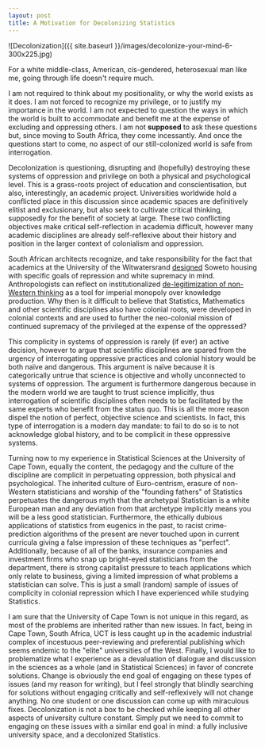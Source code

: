 ```yaml
---
layout: post
title: A Motivation for Decolonizing Statistics
---
```


![Decolonization]({{ site.baseurl }}/images/decolonize-your-mind-6-300x225.jpg)

For a white middle-class, American, cis-gendered, heterosexual man like me, going through life doesn't require much.   

I am not required to think about my positionality, or why the world exists as it does. 
I am not forced to recognize my privilege, or to justify my importance in the world. 
I am not expected to question the ways in which the world is built to accommodate and benefit me at the expense of excluding and oppressing others. 
I am not **supposed** to ask these questions but, since moving to South Africa, they come incessantly. 
And once the questions start to come, no aspect of our still-colonized world is safe from interrogation.

Decolonization is questioning, disrupting and (hopefully) destroying these systems of oppression and privilege on both a physical and psychological level. 
This is a grass-roots project of education and conscientisation, but also, interestingly, an academic project.
Universities worldwide hold a conflicted place in this discussion since academic spaces are definitively elitist and exclusionary, but also seek to cultivate critical thinking, supposedly for the benefit of society at large.
These two conflicting objectives make critical self-reflection in academia difficult, however many academic disciplines are already self-reflexive about their history and position in the larger context of colonialism and oppression.

South African architects recognize, and take responsibility for the fact that academics at the University of the Witwatersrand [designed](https://placesjournal.org/article/south-africa-from-township-to-town/) Soweto housing with specific goals of repression and white supremacy in mind.
Anthropologists can reflect on institutionalized [de-legitimization of non-Western thinking](http://savageminds.org/2016/04/19/decolonizing-anthropology/) as a tool for imperial monopoly over knowledge production.
Why then is it difficult to believe that Statistics, Mathematics and other scientific disciplines also have colonial roots, were developed in colonial contexts and are used to further the neo-colonial mission of continued supremacy of the privileged at the expense of the oppressed?

This complicity in systems of oppression is rarely (if ever) an active decision, however to argue that scientific disciplines are spared from the urgency of interrogating oppressive practices and colonial history would be both naïve and dangerous.
This argument is naïve because it is categorically untrue that science is objective and wholly unconnected to systems of oppression.
The argument is furthermore dangerous because in the modern world we are taught to trust science implicitly, thus interrogation of scientific disciplines often needs to be facilitated by the same experts who benefit from the status quo.
This is all the more reason dispel the notion of perfect, objective science and scientists.
In fact, this type of interrogation is a modern day mandate: to fail to do so is to not acknowledge global history, and to be complicit in these oppressive systems.

Turning now to my experience in Statistical Sciences at the University of Cape Town, equally the content, the pedagogy and the culture of the discipline are complicit in perpetuating oppression, both physical and psychological. 
The inherited culture of Euro-centrism, erasure of non-Western statisticians and worship of the "founding fathers" of Statistics perpetuates the dangerous myth that the archetypal Statistician is a white European man and any deviation from that archetype implicitly means you will be a less good statistician.
Furthermore, the ethically dubious applications of statistics from eugenics in the past, to racist crime-prediction algorithms of the present are never touched upon in current curricula giving a false impression of these techniques as "perfect".  
Additionally, because of all of the banks, insurance companies and investment firms who snap up bright-eyed statisticians from the department, there is strong capitalist pressure to teach applications which only relate to business, giving a limited impression of what problems a statistician can solve.
This is just a small (random) sample of issues of complicity in colonial repression which I have experienced while studying Statistics.

I am sure that the University of Cape Town is not unique in this regard, as most of the problems are inherited rather than new issues.
In fact, being in Cape Town, South Africa, UCT is less caught up in the academic industrial complex of incestuous peer-reviewing and preferential publishing which seems endemic to the "elite" universities of the West. 
Finally, I would like to problematize what I experience as a devaluation of dialogue and discussion in the sciences as a whole (and in Statistical Sciences) in favor of concrete solutions. 
Change is obviously the end goal of engaging on these types of issues (and my reason for writing), but I feel strongly that blindly searching for solutions without engaging critically and self-reflexively will not change anything. 
No one student or one discussion can come up with miraculous fixes.
Decolonization is not a box to be checked while keeping all other aspects of university culture constant.
Simply put we need to commit to engaging on these issues with a similar end goal in mind: a fully inclusive university space, and a decolonized Statistics.
